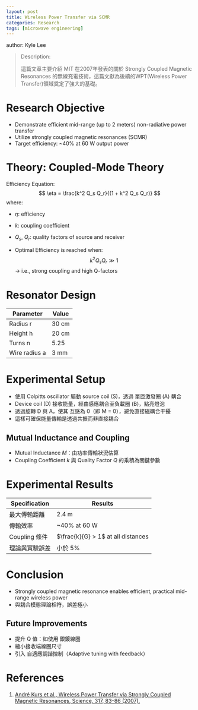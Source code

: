 ```yaml
---
layout: post
title: Wireless Power Transfer via SCMR
categories: Research 
tags: [microwave engineering]
---
```


author: Kyle Lee

> Description:
>
> 這篇文章主要介紹 MIT 在2007年發表的關於 Strongly Coupled Magnetic Resonances 的無線充電技術，這篇文獻為後續的WPT(Wireless Power Transfer)領域奠定了強大的基礎。

<!-- more -->

# Research Objective

- Demonstrate efficient mid-range (up to 2 meters) non-radiative power transfer
- Utilize strongly coupled magnetic resonances (SCMR)
- Target efficiency: ~40% at 60 W output power

# Theory: Coupled-Mode Theory

Efficiency Equation:
$$
 \eta = \frac{k^2 Q_s Q_r}{(1 + k^2 Q_s Q_r)}
$$
where:

- $\eta$: efficiency
- $k$: coupling coefficient
- $Q_s$, $Q_r$: quality factors of source and receiver

- Optimal Efficiency is reached when:
  $$
  k^2 Q_s Q_r \gg 1
  $$
  → i.e., strong coupling and high Q-factors

# Resonator Design

| Parameter     | Value |
| ------------- | ----- |
| Radius r      | 30 cm |
| Height h      | 20 cm |
| Turns n       | 5.25  |
| Wire radius a | 3 mm  |

# Experimental Setup

- 使用 Colpitts oscillator 驅動 source coil (S)，透過 單匝激發圈 (A) 耦合
- Device coil (D) 接收能量，經由感應耦合至負載圈 (B)，點亮燈泡
- 透過旋轉 D 與 A，使其 互感為 0（即 M = 0），避免直接磁耦合干擾
- 這樣可確保能量傳輸是透過共振而非直接耦合

## Mutual Inductance and Coupling

- Mutual Inductance $M$：由功率傳輸狀況估算
- Coupling Coefficient $k$ 與 Quality Factor $Q$ 的乘積為關鍵參數

# Experimental Results

| Specification  | Results                            |
| -------------- | ---------------------------------- |
| 最大傳輸距離   | 2.4 m                              |
| 傳輸效率       | ~40% at 60 W                       |
| Coupling 條件  | $\frac{k}{G} > 1$ at all distances |
| 理論與實驗誤差 | 小於 5%                            |

# Conclusion

- Strongly coupled magnetic resonance enables efficient, practical mid-range wireless power
- 與耦合模態理論相符，誤差極小

## Future Improvements

- 提升 Q 值：如使用 銀鍍線圈
- 縮小接收端線圈尺寸
- 引入 自適應調諧控制（Adaptive tuning with feedback）

# References

1. [André Kurs et al., Wireless Power Transfer via Strongly Coupled Magnetic Resonances, Science, 317, 83–86 (2007).](https://doi.org/10.1126/science.1143254)

